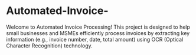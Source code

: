 # Automated-Invoice-
Welcome to Automated Invoice Processing! This project is designed to help small businesses and MSMEs efficiently process invoices by extracting key information (e.g., invoice number, date, total amount) using OCR (Optical Character Recognition) technology.
